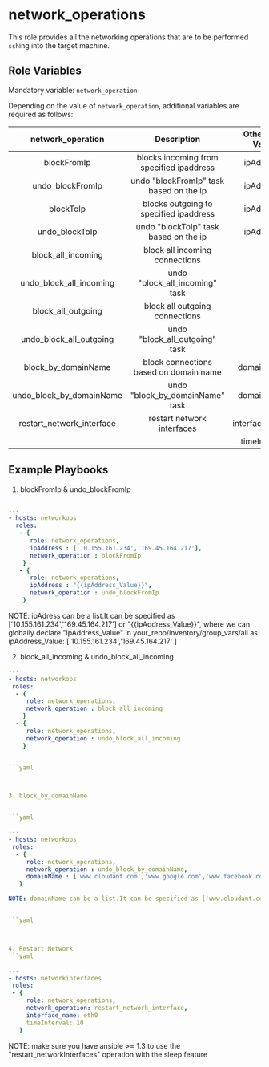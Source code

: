 network_operations
=================

This role provides all the networking operations that are to be performed `ssh`ing into the target machine.

Role Variables
--------------

Mandatory variable: `network_operation`

Depending on the value of `network_operation`, additional variables are required as follows:

|     network_operation             |            Description                  |Other Req Var's | Type    |
|:---------------------------------:|:---------------------------------------:|:--------------:|:-------:|
|  blockFromIp                      | blocks incoming from specified ipaddress| ipAddress      |  List   |  
|  undo_blockFromIp                 | undo "blockFromIp" task based on the ip | ipAddress      |  List   |
|  blockToIp                        | blocks outgoing to specified ipaddress  | ipAddress      |  List   |
|  undo_blockToIp                   | undo "blockToIp" task based on the ip   | ipAddress      |  List   |
|  block_all_incoming               | block all incoming connections          |     -          |    -    |
|  undo_block_all_incoming          | undo "block_all_incoming"  task         |     _          |    _    |
|  block_all_outgoing               | block all outgoing connections          |     _          |    -    |               
|  undo_block_all_outgoing          | undo "block_all_outgoing" task          |     _          |    _    |
|  block_by_domainName              | block connections based on domain name  | domainName     |  List   |
|  undo_block_by_domainName         | undo "block_by_domainName" task         | domainName     |  List   |
|  restart_network_interface        | restart network interfaces              | interface_name,|         |
|                                   |                                         |  timeInterval  |         |


Example Playbooks
----------------
1. blockFromIp & undo_blockFromIp 
```yaml

---
- hosts: networkops
  roles:
   - {
      role: network_operations,
      ipAddress : ['10.155.161.234','169.45.164.217'],
      network_operation : blockFromIp
    }
   - {
      role: network_operations,
      ipAddress : "{{ipAddress_Value}}",
      network_operation : undo_blockFromIp
    }


```
NOTE: ipAdress can be a list.It can be specified as ['10.155.161.234','169.45.164.217'] or "{{ipAddress_Value}}", where we can globally declare "ipAddress_Value" in your_repo/inventory/group_vars/all as ipAddress_Value:  ['10.155.161.234','169.45.164.217' ]



2. block_all_incoming & undo_block_all_incoming

 ```yaml
---
- hosts: networkops
  roles:
   - {
      role: network_operations,
      network_operation : block_all_incoming
     }
   - {
      role: network_operations,
      network_operation : undo_block_all_incoming
     }


```yaml



3. block_by_domainName
 

 ```yaml

---
- hosts: networkops
  roles:
   - {
      role: network_operations,
      network_operation : undo_block_by_domainName,
      domainName : ['www.cloudant.com','www.google.com','www.facebook.com']
    }

NOTE: domainName can be a list.It can be specified as ['www.cloudant.com','www.google.com','www.facebook.com'] or as "{{domainName}}", where we can globally declare "domainName" in your_repo/inventory/group_vars/all as domainName:  ['www.cloudant.com','www.facebook.com' ]


```yaml



4. Restart Network
```yaml

---
- hosts: networkinterfaces
  roles:
  - {
      role: network_operations,
      network_operation: restart_network_interface,
      interface_name: eth0
      timeInterval: 10 
    }
```




NOTE: make sure you have ansible >= 1.3 to use the "restart_networkInterfaces" operation with the sleep feature
